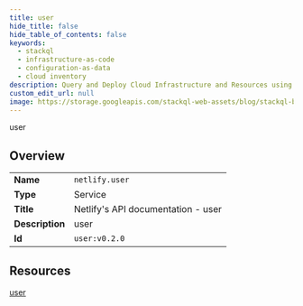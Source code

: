 ```yaml
---
title: user
hide_title: false
hide_table_of_contents: false
keywords:
  - stackql
  - infrastructure-as-code
  - configuration-as-data
  - cloud inventory
description: Query and Deploy Cloud Infrastructure and Resources using SQL
custom_edit_url: null
image: https://storage.googleapis.com/stackql-web-assets/blog/stackql-blog-post-featured-image.png
---
```

user  
    

## Overview
<table><tbody>
<tr><td><b>Name</b></td><td><code>netlify.user</code></td></tr>
<tr><td><b>Type</b></td><td>Service</td></tr>
<tr><td><b>Title</b></td><td>Netlify's API documentation - user</td></tr>
<tr><td><b>Description</b></td><td>user</td></tr>
<tr><td><b>Id</b></td><td><code>user:v0.2.0</code></td></tr>
</tbody></table>

## Resources
<div class="row">
<div class="providerDocColumn">
<a href="/providers/netlify/user/user/">user</a><br />
</div>
<div class="providerDocColumn">
</div>
</div>
